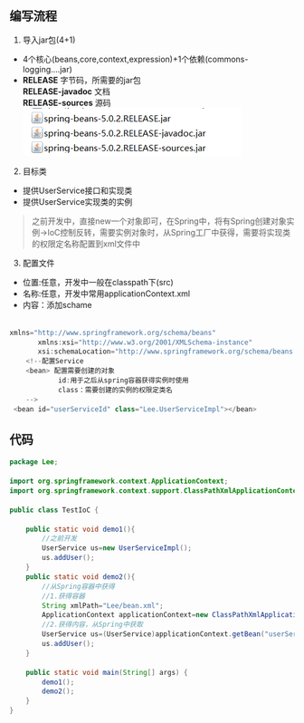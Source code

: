 ## 编写流程
1. 导入jar包(4+1)
- 4个核心(beans,core,context,expression)+1个依赖(commons-logging....jar) 
- **RELEASE** 字节码，所需要的jar包  
**RELEASE-javadoc** 文档  
**RELEASE-sources** 源码  
![image](1.png)  

2. 目标类
 - 提供UserService接口和实现类
 - 提供UserService实现类的实例
>之前开发中，直接new一个对象即可，在Spring中，将有Spring创建对象实例->IoC控制反转，需要实例对象时，从Spring工厂中获得，需要将实现类的权限定名称配置到xml文件中
3. 配置文件
- 位置:任意，开发中一般在classpath下(src)
- 名称:任意，开发中常用applicationContext.xml
- 内容：添加schame
```java

xmlns="http://www.springframework.org/schema/beans"
       xmlns:xsi="http://www.w3.org/2001/XMLSchema-instance"
       xsi:schemaLocation="http://www.springframework.org/schema/beans http://www.springframework.org/schema/beans/spring-beans.xsd">
    <!--配置Service
    <bean> 配置需要创建的对象
            id:用于之后从spring容器获得实例时使用
            class：需要创建的实例的权限定类名
    -->
 <bean id="userServiceId" class="Lee.UserServiceImpl"></bean>
```

## 代码
```java
package Lee;

import org.springframework.context.ApplicationContext;
import org.springframework.context.support.ClassPathXmlApplicationContext;

public class TestIoC {

    public static void demo1(){
        //之前开发
        UserService us=new UserServiceImpl();
        us.addUser();
    }
    public static void demo2(){
        //从Spring容器中获得
        //1.获得容器
        String xmlPath="Lee/bean.xml";
        ApplicationContext applicationContext=new ClassPathXmlApplicationContext(xmlPath);
        //2.获得内容，从Spring中获取
        UserService us=(UserService)applicationContext.getBean("userServiceId");
        us.addUser();
    }

    public static void main(String[] args) {
        demo1();
        demo2();
    }
}



```
